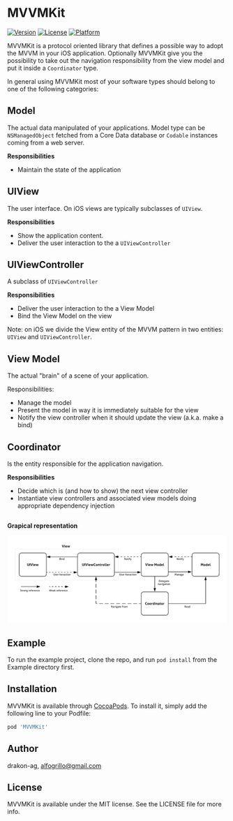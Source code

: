 # MVVMKit

[![Version](https://img.shields.io/cocoapods/v/MVVMKit.svg?style=flat)](https://cocoapods.org/pods/MVVMKit)
[![License](https://img.shields.io/cocoapods/l/MVVMKit.svg?style=flat)](https://cocoapods.org/pods/MVVMKit)
[![Platform](https://img.shields.io/cocoapods/p/MVVMKit.svg?style=flat)](https://cocoapods.org/pods/MVVMKit)


MVVMKit is a protocol oriented library that defines a possible way to adopt the MVVM in your iOS application.
Optionally MVVMKit give you the possibility to take out the navigation responsibility from the view model and put it inside a `Coordinator` type.

In general using MVVMKit most of your software types should belong to one of the following categories:

## Model
The actual data manipulated of your applications. 
Model type can be `NSManagedObject` fetched from a Core Data database or `Codable` instances coming from a web server.

**Responsibilities**
- Maintain the state of the application

## UIView
The user interface. On iOS views are typically subclasses of `UIView`.

**Responsibilities**
- Show the application content.
- Deliver the user interaction to the a `UIViewController`

## UIViewController
A subclass of `UIViewController`

**Responsibilities**
- Deliver the user interaction to the a View Model
- Bind the View Model on the view

Note: on iOS we divide the View entity of the MVVM pattern in two entities: `UIView` and `UIViewController`.

## View Model
The actual "brain" of a scene of your application.

Responsibilities:
- Manage the model
- Present the model in way it is immediately suitable for the view
- Notify the view controller when it should update the view (a.k.a. make a bind)

## Coordinator
Is the entity responsible for the application navigation.

**Responsibilities**
- Decide which is (and how to show) the next view controller 
- Instantiate view controllers and associated view models doing appropriate dependency injection

##

**Grapical representation**

![MVVM](images/MVVM.png)

## Example

To run the example project, clone the repo, and run `pod install` from the Example directory first.


## Installation

MVVMKit is available through [CocoaPods](https://cocoapods.org). To install
it, simply add the following line to your Podfile:

```ruby
pod 'MVVMKit'
```

## Author

drakon-ag, alfogrillo@gmail.com

## License

MVVMKit is available under the MIT license. See the LICENSE file for more info.
